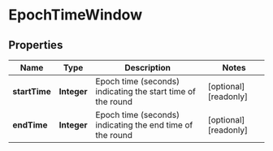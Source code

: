 

# EpochTimeWindow


## Properties

| Name | Type | Description | Notes |
|------------ | ------------- | ------------- | -------------|
|**startTime** | **Integer** | Epoch time (seconds) indicating the start time of the round |  [optional] [readonly] |
|**endTime** | **Integer** | Epoch time (seconds) indicating the end time of the round |  [optional] [readonly] |



